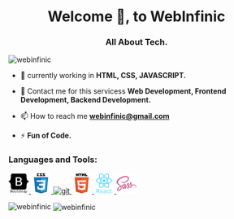 <h1 align="center">Welcome 👋, to WebInfinic</h1>
<h3 align="center">All About Tech.</h3>

<p align="left"> <img src="https://komarev.com/ghpvc/?username=webinfinic&label=Profile%20views&color=0e75b6&style=flat" alt="webinfinic" /> </p>

- 🌱 currently working in **HTML, CSS, JAVASCRIPT.**

- 💬 Contact me for this servicess **Web Development, Frontend Development, Backend Development.**

- 📫 How to reach me **webinfinic@gmail.com**

- ⚡ **Fun of Code.**


<h3 align="left">Languages and Tools:</h3>
<p align="left"> <a href="https://getbootstrap.com" target="_blank" rel="noreferrer"> <img src="https://raw.githubusercontent.com/devicons/devicon/master/icons/bootstrap/bootstrap-plain-wordmark.svg" alt="bootstrap" width="40" height="40"/> </a> <a href="https://www.w3schools.com/css/" target="_blank" rel="noreferrer"> <img src="https://raw.githubusercontent.com/devicons/devicon/master/icons/css3/css3-original-wordmark.svg" alt="css3" width="40" height="40"/> </a> <a href="https://git-scm.com/" target="_blank" rel="noreferrer"> <img src="https://www.vectorlogo.zone/logos/git-scm/git-scm-icon.svg" alt="git" width="40" height="40"/> </a> <a href="https://www.w3.org/html/" target="_blank" rel="noreferrer"> <img src="https://raw.githubusercontent.com/devicons/devicon/master/icons/html5/html5-original-wordmark.svg" alt="html5" width="40" height="40"/> </a> <a href="https://reactjs.org/" target="_blank" rel="noreferrer"> <img src="https://raw.githubusercontent.com/devicons/devicon/master/icons/react/react-original-wordmark.svg" alt="react" width="40" height="40"/> </a> <a href="https://sass-lang.com" target="_blank" rel="noreferrer"> <img src="https://raw.githubusercontent.com/devicons/devicon/master/icons/sass/sass-original.svg" alt="sass" width="40" height="40"/> </a> </p>

<p><img align="left" src="https://github-readme-stats.vercel.app/api/top-langs?username=webinfinic&show_icons=true&locale=en&layout=compact" alt="webinfinic" /></p>

<p>&nbsp;<img align="center" src="https://github-readme-stats.vercel.app/api?username=webinfinic&show_icons=true&locale=en" alt="webinfinic" /></p>

